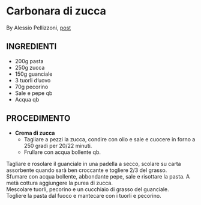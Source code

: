 # Carbonara di zucca

By Alessio Pellizzoni, [post](https://www.instagram.com/reel/DA-wlWhiGLq/?utm_source=ig_web_copy_link&igsh=MzRlODBiNWFlZA==)
## INGREDIENTI
- 200g pasta  
- 250g zucca  
- 150g guanciale  
- 3 tuorli d’uovo  
- 70g pecorino  
- Sale e pepe qb  
- Acqua qb  
  
## PROCEDIMENTO
- **Crema di zucca**
	- Tagliare a pezzi la zucca, condire con olio e sale e cuocere in forno a 250 gradi per 20/22 minuti.  
	- Frullare con acqua bollente qb.  

Tagliare e rosolare il guanciale in una padella a secco, scolare su carta assorbente quando sarà ben croccante e togliere 2/3 del grasso.  
Sfumare con acqua bollente, abbondante pepe, sale e risottare la pasta. A metà cottura aggiungere la purea di zucca.  
Mescolare tuorli, pecorino e un cucchiaio di grasso del guanciale.  
Togliere la pasta dal fuoco e mantecare con i tuorli e pecorino.